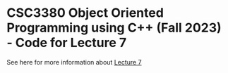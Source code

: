 # CSC3380 Object Oriented Programming using C++ (Fall 2023) - Code for Lecture 7

See here for more information about [Lecture 7][lecture7]

[lecture7]: https://hkaiserteaching.github.io/fall2023/csc3380/course/lecture7.html
